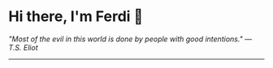 <h1>Hi there, I'm Ferdi 👋</h1>

<p><em>
  "Most of the evil in this world is done by people with good intentions." — T.S. Eliot
</em></p>

---
